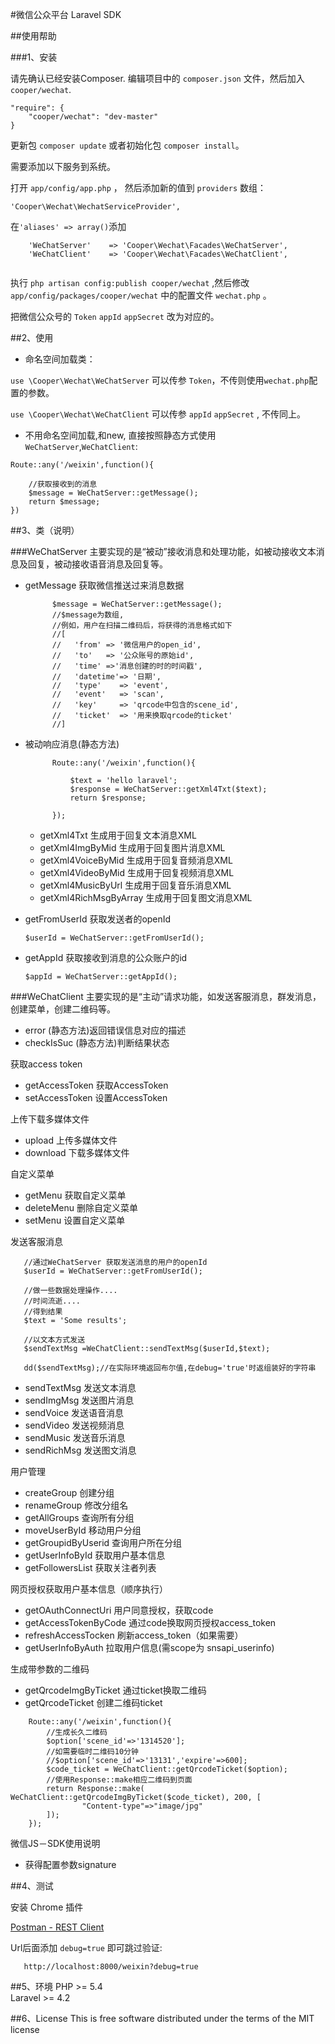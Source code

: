 #微信公众平台 Laravel SDK

##使用帮助

###1、安装

请先确认已经安装Composer. 编辑项目中的 `composer.json` 文件，然后加入 `cooper/wechat`.

```
"require": {
	"cooper/wechat": "dev-master"
}
```

更新包 `composer update` 或者初始化包 `composer install`。

需要添加以下服务到系统。

打开 `app/config/app.php` ， 然后添加新的值到 `providers` 数组：

```
'Cooper\Wechat\WechatServiceProvider',
```

在`'aliases' => array()`添加

```
    'WeChatServer'    => 'Cooper\Wechat\Facades\WeChatServer',
    'WeChatClient'    => 'Cooper\Wechat\Facades\WeChatClient',
    
```

执行 `php artisan config:publish cooper/wechat` ,然后修改 `app/config/packages/cooper/wechat` 中的配置文件 `wechat.php` 。

把微信公众号的 `Token` `appId` `appSecret` 改为对应的。

##2、使用

* 命名空间加载类：

`use \Cooper\Wechat\WeChatServer` 可以传参 `Token`，不传则使用`wechat.php`配置的参数。

`use \Cooper\Wechat\WeChatClient` 可以传参 `appId` `appSecret` , 不传同上。

* 不用命名空间加载,和new, 直接按照静态方式使用`WeChatServer`,`WeChatClient`:

```
Route::any('/weixin',function(){

    //获取接收到的消息
    $message = WeChatServer::getMessage();
    return $message;
})

```

##3、类（说明）

###WeChatServer 主要实现的是“被动”接收消息和处理功能，如被动接收文本消息及回复，被动接收语音消息及回复等。

* getMessage 获取微信推送过来消息数据

  ```
        $message = WeChatServer::getMessage();
        //$message为数组,
        //例如，用户在扫描二维码后，将获得的消息格式如下
        //[
        //   'from' => '微信用户的open_id',
        //   'to'   => '公众账号的原始id',
        //   'time' =>'消息创建的时的时间戳',
        //   'datetime'=> '日期',
        //   'type'    => 'event',
        //   'event'   => 'scan',
        //   'key'     => 'qrcode中包含的scene_id',
        //   'ticket'  => '用来换取qrcode的ticket'
        //]

  ```


* 被动响应消息(静态方法)

  ```
        Route::any('/weixin',function(){
 
            $text = 'hello laravel';
            $response = WeChatServer::getXml4Txt($text);
            return $response;
        
        });

   ```

   * getXml4Txt 生成用于回复文本消息XML
   * getXml4ImgByMid 生成用于回复图片消息XML
   * getXml4VoiceByMid 生成用于回复音频消息XML
   * getXml4VideoByMid 生成用于回复视频消息XML
   * getXml4MusicByUrl 生成用于回复音乐消息XML
   * getXml4RichMsgByArray 生成用于回复图文消息XML

* getFromUserId 获取发送者的openId

    ```
    $userId = WeChatServer::getFromUserId();
    
    ```
* getAppId 获取接收到消息的公众账户的id

    ```
    $appId = WeChatServer::getAppId();
    
    ```


###WeChatClient 主要实现的是“主动”请求功能，如发送客服消息，群发消息，创建菜单，创建二维码等。

* error (静态方法)返回错误信息对应的描述
* checkIsSuc (静态方法)判断结果状态

获取access token

* getAccessToken 获取AccessToken
* setAccessToken 设置AccessToken

上传下载多媒体文件

* upload 上传多媒体文件
* download 下载多媒体文件

自定义菜单

* getMenu 获取自定义菜单
* deleteMenu 删除自定义菜单
* setMenu 设置自定义菜单

发送客服消息

```
   //通过WeChatServer 获取发送消息的用户的openId
   $userId = WeChatServer::getFromUserId();
   
   //做一些数据处理操作....
   //时间流逝....
   //得到结果
   $text = 'Some results';
   
   //以文本方式发送
   $sendTextMsg =WeChatClient::sendTextMsg($userId,$text);
   
   dd($sendTextMsg);//在实际环境返回布尔值,在debug='true'时返组装好的字符串
```

* sendTextMsg 发送文本消息
* sendImgMsg 发送图片消息
* sendVoice 发送语音消息
* sendVideo 发送视频消息
* sendMusic 发送音乐消息
* sendRichMsg 发送图文消息

用户管理

* createGroup 创建分组
* renameGroup 修改分组名
* getAllGroups 查询所有分组
* moveUserById 移动用户分组
* getGroupidByUserid 查询用户所在分组
* getUserInfoById 获取用户基本信息
* getFollowersList 获取关注者列表

网页授权获取用户基本信息（顺序执行）

* getOAuthConnectUri 用户同意授权，获取code
* getAccessTokenByCode 通过code换取网页授权access_token
* refreshAccessTocken 刷新access_token（如果需要）
* getUserInfoByAuth 拉取用户信息(需scope为 snsapi_userinfo)

生成带参数的二维码

* getQrcodeImgByTicket 通过ticket换取二维码
* getQrcodeTicket 创建二维码ticket

```
    Route::any('/weixin',function(){
        //生成长久二维码
        $option['scene_id'=>'1314520'];
        //如需要临时二维码10分钟
        //$option['scene_id'=>'13131','expire'=>600];
        $code_ticket = WeChatClient::getQrcodeTicket($option);
        //使用Response::make相应二维码到页面
        return Response::make( WeChatClient::getQrcodeImgByTicket($code_ticket), 200, [
                "Content-type"=>"image/jpg"
        ]);
    });
```

微信JS－SDK使用说明

* 获得配置参数signature
 
##4、测试

安装 Chrome 插件

[Postman - REST Client](https://chrome.google.com/webstore/detail/postman-rest-client/fdmmgilgnpjigdojojpjoooidkmcomcm)

Url后面添加  `debug=true` 即可跳过验证:

```
   http://localhost:8000/weixin?debug=true
```

##5、环境
PHP >= 5.4  
Laravel >= 4.2 

##6、License
This is free software distributed under the terms of the MIT license
